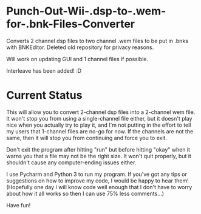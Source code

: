 # Punch-Out-Wii-.dsp-to-.wem-for-.bnk-Files-Converter
Converts 2 channel dsp files to two channel .wem files to be put in .bnks with BNKEditor. Deleted old repository for privacy reasons. 

Will work on updating GUI and 1 channel files if possible.

Interleave has been added! :D

# Current Status
This will allow you to convert 2-channel dsp files into a 2-channel wem file. It won't stop you from using a single-channel file either, but it doesn't play nice when you actually try to play it, and I'm not putting in the effort to tell my users that 1-channel files are no-go for now. If the channels are not the same, then it will stop you from continuing and force you to exit.

Don't exit the program after hitting "run" but before hitting "okay" when it warns you that a file may not be the right size. It won't quit properly, but it shouldn't cause any computer-ending issues either.

I use Pycharm and Python 3 to run my program. If you've got any tips or suggestions on how to improve my code, I would be happy to hear them! (Hopefully one day I will know code well enough that I don't have to worry about how it all works so then I can use 75% less comments...)

Have fun!
